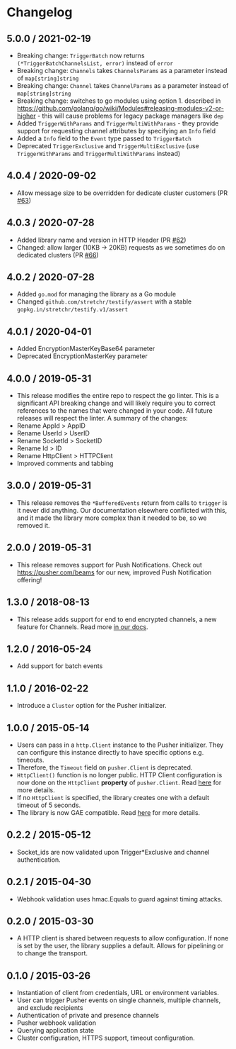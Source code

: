 # Changelog

## 5.0.0 / 2021-02-19

* Breaking change: `TriggerBatch` now returns `(*TriggerBatchChannelsList, error)` instead of `error`
* Breaking change: `Channels` takes `ChannelsParams` as a parameter instead of `map[string]string`
* Breaking change: `Channel` takes `ChannelParams` as a parameter instead of `map[string]string`
* Breaking change: switches to go modules using option 1. described in https://github.com/golang/go/wiki/Modules#releasing-modules-v2-or-higher - this will cause problems for legacy package managers like `dep`
* Added `TriggerWithParams` and `TriggerMultiWithParams` - they provide support for requesting channel attributes by specifying an `Info` field
* Added a `Info` field to the `Event` type passed to `TriggerBatch`
* Deprecated `TriggerExclusive` and `TriggerMultiExclusive` (use `TriggerWithParams` and `TriggerMultiWithParams` instead)

## 4.0.4 / 2020-09-02

* Allow message size to be overridden for dedicate cluster customers (PR [#63](https://github.com/pusher/pusher-http-go/pull/71))

## 4.0.3 / 2020-07-28

* Added library name and version in HTTP Header (PR [#62](https://github.com/pusher/pusher-http-go/pull/62))
* Changed: allow larger (10KB -> 20KB) requests as we sometimes do on dedicated clusters (PR [#66](https://github.com/pusher/pusher-http-go/pull/66))

## 4.0.2 / 2020-07-28

* Added `go.mod` for managing the library as a Go module
* Changed `github.com/stretchr/testify/assert` with a stable `gopkg.in/stretchr/testify.v1/assert`

## 4.0.1 / 2020-04-01


* Added EncryptionMasterKeyBase64 parameter
* Deprecated EncryptionMasterKey parameter

## 4.0.0 / 2019-05-31

* This release modifies the entire repo to respect the go linter. This is a significant API breaking change and will likely require you to correct references to the names that were changed in your code. All future releases will respect the linter. A summary of the changes:
* Rename AppId > AppID
* Rename UserId > UserID
* Rename SocketId > SocketID
* Rename Id > ID
* Rename HttpClient > HTTPClient
* Improved comments and tabbing

## 3.0.0 / 2019-05-31

* This release removes the `*BufferedEvents` return from calls to `trigger` is it never did anything. Our documentation elsewhere conflicted with this, and it made the library more complex than it needed to be, so we removed it.

## 2.0.0 / 2019-05-31

* This release removes support for Push Notifications. Check out https://pusher.com/beams for our new, improved Push Notification offering!

## 1.3.0 / 2018-08-13

* This release adds support for end to end encrypted channels, a new feature for Channels. Read more [in our docs](https://pusher.com/docs/client_api_guide/client_encrypted_channels).

## 1.2.0 / 2016-05-24

* Add support for batch events

## 1.1.0 / 2016-02-22

* Introduce a `Cluster` option for the Pusher initializer.

## 1.0.0 / 2015-05-14

* Users can pass in a `http.Client` instance to the Pusher initializer. They can configure this instance directly to have specific options e.g. timeouts.
* Therefore, the `Timeout` field on `pusher.Client` is deprecated.
* `HttpClient()` function is no longer public. HTTP Client configuration is now done on the `HttpClient` **property** of `pusher.Client`. Read [here](https://github.com/pusher/pusher-http-go#request-timeouts) for more details.
* If no `HttpClient` is specified, the library creates one with a default timeout of 5 seconds.
* The library is now GAE compatible. Read [here](https://github.com/pusher/pusher-http-go#google-app-engine) for more details.

## 0.2.2 / 2015-05-12

* Socket_ids are now validated upon Trigger*Exclusive and channel authentication.

## 0.2.1 / 2015-04-30

* Webhook validation uses hmac.Equals to guard against timing attacks.

## 0.2.0 / 2015-03-30

* A HTTP client is shared between requests to allow configuration. If none is set by the user, the library supplies a default. Allows for pipelining or to change the transport.

## 0.1.0 / 2015-03-26

* Instantiation of client from credentials, URL or environment variables.
* User can trigger Pusher events on single channels, multiple channels, and exclude recipients
* Authentication of private and presence channels
* Pusher webhook validation
* Querying application state
* Cluster configuration, HTTPS support, timeout configuration.
